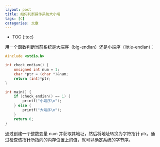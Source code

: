```yaml
---
layout: post
title: 如何判断操作系统大小端
tags: [C]
categories: 文章
---
```


* TOC
{:toc}

用一个函数判断当前系统是大端序（big-endian）还是小端序（little-endian）：

```c
#include <stdio.h>

int check_endian() {
    unsigned int num = 1;
    char *ptr = (char *)&num;
    return (int)*ptr;
}

int main() {
    if (check_endian() == 1) {
        printf("小端序\n");
    } else {
        printf("大端序\n");
    }
    return 0;
}
```

通过创建一个整数变量 num 并获取其地址，然后将地址转换为字符指针 ptr。通过检查该指针所指向的内存位置上的值，就可以确定系统的字节序。